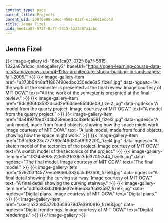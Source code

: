 ```yaml
---
content_type: page
parent_title: Projects
parent_uid: 208f6e88-a0cc-4592-832f-e3566d1ecc4d
title: Jenna Fizel
uid: 6ee1ca07-072f-8a7f-5815-1333a87a1cbc
---
```


Jenna Fizel
-----------
{{< image-gallery id="6ee1ca07-072f-8a7f-5815-1333a87a1cbc_nanogallery2" baseUrl="https://open-learning-course-data-rc.s3.amazonaws.com/4-125a-architecture-studio-building-in-landscapes-fall-2005/" >}}
{{< image-gallery-item href="a373b6448aff1867490edbc050ede6a5_fizel1.jpg" data-ngdesc="All the work of the semester is presented at the final review. Image courtesy of MIT OCW." text="All the work of the semester is presented at the final review." >}}
{{< image-gallery-item href="9dc806fd3532dcad2ef6dcee95f40e09_fizel2.jpg" data-ngdesc="A model from the quarry project. Image courtesy of MIT OCW." text="A model from the quarry project." >}}
{{< image-gallery-item href="4a4897f0e4744b259ebed4c88e1ca591_fizel3.jpg" data-ngdesc="A junk model, made from found objects, showing how the space might work. Image courtesy of MIT OCW." text="A junk model, made from found objects, showing how the space might work." >}}
{{< image-gallery-item href="09fd98623c777780cf49d80af8f92200_fizel4.jpg" data-ngdesc="A sketch model of the tectonics of the project. Image courtesy of MIT OCW." text="A sketch model of the tectonics of the project." >}}
{{< image-gallery-item href="1f3245588c2256521d38c3de370f5344_fizel5.jpg" data-ngdesc="The final model. Image courtesy of MIT OCW." text="The final model." >}}
{{< image-gallery-item href="579703ff4577eeb9836b382bc5d9260f_fizel6.jpg" data-ngdesc="A final detail showing the curving stairway. Image courtesy of MIT OCW." text="A final detail showing the curving stairway." >}}
{{< image-gallery-item href="ddfa5388bd199de32e96eb8af6a93597_fizel7.jpg" data-ngdesc="Digital plans. Image courtesy of MIT OCW." text="Digital plans." >}}
{{< image-gallery-item href="c6ec1a22b85a72b3659679d7e3910916_fizel8.jpg" data-ngdesc="Digital renderings. Image courtesy of MIT OCW." text="Digital renderings." >}}
{{</ image-gallery >}}